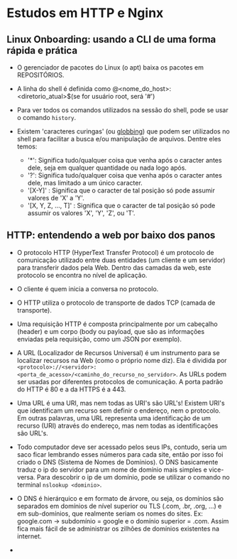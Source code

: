 <h1>Estudos em HTTP e Nginx</h1>

<h2>Linux Onboarding: usando a CLI de uma forma rápida e prática</h2>

* O gerenciador de pacotes do Linux (o apt) baixa os pacotes em REPOSITÓRIOS.

* A linha do shell é definida como <usuario>@<nome_do_host>:<diretorio_atual>$(se for usuário root, será '#')

* Para ver todos os comandos utilizados na sessão do shell, pode se usar o comando `history`.

* Existem 'caracteres curingas' (ou <a href="https://pt.linux-console.net/?p=17454">globbing</a>) que podem ser utilizados no shell para facilitar a busca e/ou manipulação de arquivos. Dentre eles temos:
    *  '*': Significa tudo/qualquer coisa que venha após o caracter antes dele, seja em qualquer quantidade ou nada logo após.
    *  '?': Significa tudo/qualquer coisa que venha após o caracter antes dele, mas limitado a um único caracter.
    *  '[X-Y]' : Significa que o caracter de tal posição só pode assumir valores de 'X' a 'Y'.
    *  '[X, Y, Z, ..., T]' : Significa que o caracter de tal posição só pode assumir os valores 'X', 'Y', 'Z', ou 'T'.

<h2>HTTP: entendendo a web por baixo dos panos</h2>

* O protocolo HTTP (HyperText Transfer Protocol) é um protocolo de comunicação utilizado entre duas entidades (um cliente e um servidor) para transferir dados pela Web. Dentro das camadas da web, este protocolo se encontra no nível de aplicação.

* O cliente é quem inicia a conversa no protocolo.

* O HTTP utiliza o protocolo de transporte de dados TCP (camada de transporte).

* Uma requisição HTTP é composta principalmente por um cabeçalho (header) e um corpo (body ou payload, que são as informações enviadas pela requisição, como um JSON por exemplo).

* A URL (Localizador de Recursos Universal) é um instrumento para se localizar recursos na Web (como o próprio nome diz). Ela é dividida por `<protocolo>://<servidor>:<porta_de_acesso>/<caminho_do_recurso_no_servidor>`. As URLs podem ser usadas por diferentes protocolos de comunicação. A porta padrão do HTTP é 80 e a da HTTPS é a 443.

* Uma URL é uma URI, mas nem todas as URI's são URL's! Existem URI's que identificam um recurso sem definir o endereço, nem o protocolo. Em outras palavras, uma URL representa uma identificação de um recurso (URI) através do endereço, mas nem todas as identificações são URL's.

* Todo computador deve ser acessado pelos seus IPs, contudo, seria um saco ficar lembrando esses números para cada site, então por isso foi criado o DNS (Sistema de Nomes de Domínios). O DNS basicamente traduz o ip do servidor para um nome de domínio mais simples e vice-versa. Para descobrir o ip de um domínio, pode se utilizar o comando no terminal `nslookup <dominio>`.

* O DNS é hierárquico e em formato de árvore, ou seja, os domínios são separados em domínios de nível superior ou TLS  (.com, .br, .org, ...) e em sub-domínios, que realmente seriam os nomes do sites. Ex: google.com -> subdomínio = google e o domínio superior = .com. Assim fica mais fácil de se administrar os zilhões de domínios existentes na internet.

* 